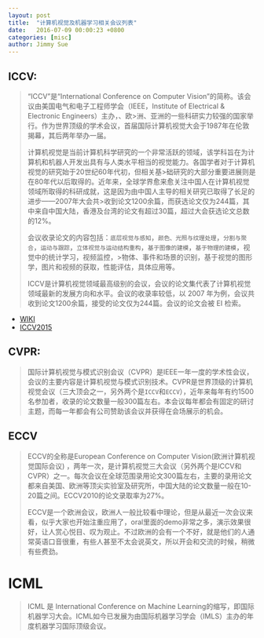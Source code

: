 ```yaml
---
layout: post
title:  "计算机视觉及机器学习相关会议列表"
date:   2016-07-09 00:00:23 +0800
categories: [misc]
author: Jimmy Sue
---
```

## ICCV:

>    “ICCV”是“International Conference on Computer Vision”的简称。该会议由美国电气和电子工程师学会（IEEE，Institute of Electrical & Electronic Engineers）主办，、欧>洲、亚洲的一些科研实力较强的国家举行。作为世界顶级的学术会议，首届国际计算机视觉大会于1987年在伦敦揭幕，其后两年举办一届。
>
>    计算机视觉是当前计算机科学研究的一个非常活跃的领域，该学科旨在为计算机和机器人开发出具有与人类水平相当的视觉能力。各国学者对于计算机视觉的研究始于20世纪60年代初，但相关基>础研究的大部分重要进展则是在80年代以后取得的。近年来，全球学界愈来愈关注中国人在计算机视觉领域所取得的科研成就，这是因为由中国人主导的相关研究已取得了长足的进步——2007年大会共>收到论文1200余篇，而获选论文仅为244篇，其中来自中国大陆，香港及台湾的论文有超过30篇，超过大会获选论文总数的12%。
>
>    会议收录论文的内容包括：`底层视觉与感知`，`颜色、光照与纹理处理`，`分割与聚合`，`运动与跟踪`，`立体视觉与运动结构重构`，`基于图像的建模`，`基于物理的建模`，视觉中的统计学习，视频监控，>物体、事件和场景的识别，基于视觉的图形学，图片和视频的获取，性能评估，具体应用等。
>
>    ICCV是计算机视觉领域最高级别的会议，会议的论文集代表了计算机视觉领域最新的发展方向和水平。会议的收录率较低，以 2007 年为例，会议共收到论文1200余篇，接受的论文仅为244篇。会议的论文会被 EI 检索。

- [WIKI](https://en.wikipedia.org/wiki/International_Conference_on_Computer_Vision)
- [ICCV2015](https://en.wikipedia.org/wiki/International_Conference_on_Computer_Vision)


## CVPR: 

>国际计算机视觉与模式识别会议（CVPR）是IEEE一年一度的学术性会议，会议的主要内容是计算机视觉与模式识别技术。CVPR是世界顶级的计算机视觉会议（三大顶会之一，另外两个是`ICCV`和`ECCV`），近年来每年有约1500名参加者，收录的论文数量一般300篇左右。本会议每年都会有固定的研讨主题，而每一年都会有公司赞助该会议并获得在会场展示的机会。

## ECCV

>ECCV的全称是European Conference on Computer Vision(欧洲计算机视觉国际会议) ，两年一次，是计算机视觉三大会议（另外两个是ICCV和CVPR）之一。每次会议在全球范围录用论文300篇左右，主要的录用论文都来自美国、欧洲等顶尖实验室及研究所，中国大陆的论文数量一般在10-20篇之间。ECCV2010的论文录取率为27%。
>
>ECCV是一个欧洲会议，欧洲人一般比较看中理论，但是从最近一次会议来看，似乎大家也开始注重应用了，oral里面的demo非常之多，演示效果很好，让人赏心悦目、叹为观止。不过欧洲的会有一个不好，就是他们的人通常英语口音很重，有些人甚至不太会说英文，所以开会和交流的时候，稍微有些费劲。

# ICML

>ICML 是 International Conference on Machine Learning的缩写，即国际机器学习大会。ICML如今已发展为由国际机器学习学会（IMLS）主办的年度机器学习国际顶级会议。
    